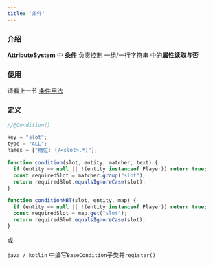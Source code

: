 ```yaml
---
title: '条件'
---
```


### 介绍

**AttributeSystem** 中 **条件** 负责控制 一组/一行字符串 中的**属性读取与否**

### 使用

请看上一节 [条件用法](https://blog.skillw.com/#sort=attsystem&doc=%E8%A3%85%E5%A4%87%E6%A0%8F%E7%B3%BB%E7%BB%9F/%E6%9D%A1%E4%BB%B6/ConditionUsage.md)

### 定义

```javascript
//@Condition()

key = "slot";
type = "ALL";
names = ["槽位: (?<slot>.*)"];

function condition(slot, entity, matcher, text) {
  if (entity == null || !(entity instanceof Player)) return true;
  const requiredSlot = matcher.group("slot");
  return requiredSlot.equalsIgnoreCase(slot);
}

function conditionNBT(slot, entity, map) {
  if (entity == null || !(entity instanceof Player)) return true;
  const requiredSlot = map.get("slot");
  return requiredSlot.equalsIgnoreCase(slot);
}
```

或

`java / kotlin` 中编写`BaseCondition`子类并`register()`
